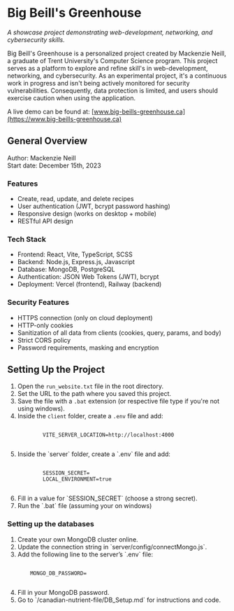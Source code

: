 # Big Beill's Greenhouse
*A showcase project demonstrating web-development, networking, and cybersecurity skills.*

Big Beill's Greenhouse is a personalized project created by Mackenzie Neill, a graduate of Trent University's Computer Science program. This project serves as a platform to explore and refine skill's in web-development, networking, and cybersecurity. As an experimental project, it's a continuous work in progress and isn't being actively monitored for security vulnerabilities. Consequently, data protection is limited, and users should exercise caution when using the application.

A live demo can be found at: [www.big-beills-greenhouse.ca](https://www.big-beills-greenhouse.ca)

## General Overview
Author: Mackenzie Neill <br>
Start date: December 15th, 2023

### Features
   - Create, read, update, and delete recipes
   - User authentication (JWT, bcrypt password hashing)
   - Responsive design (works on desktop + mobile)
   - RESTful API design

### Tech Stack
   - Frontend: React, Vite, TypeScript, SCSS
   - Backend: Node.js, Express.js, Javascript
   - Database: MongoDB, PostgreSQL
   - Authentication: JSON Web Tokens (JWT), bcrypt
   - Deployment: Vercel (frontend), Railway (backend)

### Security Features
- HTTPS connection (only on cloud deployment)
- HTTP-only cookies
- Sanitization of all data from clients (cookies, query, params, and body)
- Strict CORS policy
- Password requirements, masking and encryption

## Setting Up the Project
<ol>
	<li>Open the <code>run_website.txt</code> file in the root directory.</li>
	<li>Set the URL to the path where you saved this project.</li>
	<li>Save the file with a <code>.bat</code> extension (or respective file type if you're not using windows).</li>
	<li>Inside the <code>client</code> folder, create a <code>.env</code> file and add:</li>
	<pre><code>
		VITE_SERVER_LOCATION=http://localhost:4000
	</code></pre>
	<li>Inside the `server` folder, create a `.env` file and add:</li>
	<pre><code>
		SESSION_SECRET=
		LOCAL_ENVIRONMENT=true
	</code></pre>
	<li>Fill in a value for `SESSION_SECRET` (choose a strong secret).</li>
	<li>Run the `.bat` file (assuming your on windows)</li>
</ol>

### Setting up the databases
<ol>
	<li>Create your own MongoDB cluster online.</li>
	<li>Update the connection string in `server/config/connectMongo.js`.</li>
	<li>Add the following line to the server’s `.env` file:</li>
	<pre><code>
	MONGO_DB_PASSWORD=
	</code></pre>
	<li>Fill in your MongoDB password.</li>
	<li>Go to `/canadian-nutrient-file/DB_Setup.md` for instructions and code.</li>
</ol>